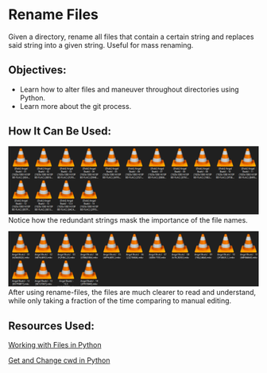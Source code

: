 # Rename Files
Given a directory, rename all files that contain a certain string and replaces said string into a given string. Useful for mass renaming. 

## Objectives:
- Learn how to alter files and maneuver throughout directories using Python.
- Learn more about the git process. 

## How It Can Be Used:
![Alt text](/images/disorganized_names.png "Video files with lots of redundant strings")
Notice how the redundant strings mask the importance of the file names.

![Alt text](/images/organized_names.png "Video files after using rename-files")
After using rename-files, the files are much clearer to read and understand, while only taking a fraction of the time comparing to manual editing. 

## Resources Used:
[Working with Files in Python](https://realpython.com/working-with-files-in-python/#copying-moving-and-renaming-files-and-directories)

[Get and Change cwd in Python](https://linuxize.com/post/python-get-change-current-working-directory/#:~:text=To%20change%20the%20current%20working,use%20the%20chdir()%20method.&text=The%20method%20accepts%20one%20argument,can%20be%20absolute%20or%20relative.)